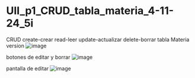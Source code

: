 # UII_p1_CRUD_tabla_materia_4-11-24_5i
CRUD create-crear read-leer update-actualizar delete-borrar  tabla Materia
version
![image](https://github.com/user-attachments/assets/b11094ea-1115-41ad-ac43-13a6ede376d9)

botones de editar y borrar
![image](https://github.com/user-attachments/assets/9be14719-d5be-4112-b034-ac240aca4de2)

pantalla de editar
![image](https://github.com/user-attachments/assets/4c7856d9-9e04-4057-a122-d43134176f29)
